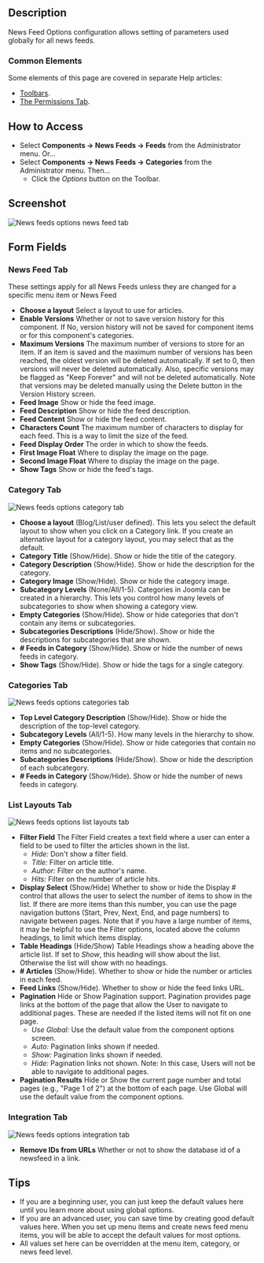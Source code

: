 <!-- Filename: Help4.x:News_Feed:_Options / Display title: News Feed: Options -->

## Description

News Feed Options configuration allows setting of parameters used
globally for all news feeds.

### Common Elements

Some elements of this page are covered in separate Help articles:

* [Toolbars](jdocmanual?article=help/common-elements/toolbars).
* [The Permissions Tab](jdocmanual?article=help/common-elements/edit-permissions).

## How to Access

- Select **Components → News Feeds → Feeds** from the
  Administrator menu. Or...
- Select **Components → News Feeds → Categories** from the
  Administrator menu. Then...
  - Click the *Options* button on the Toolbar.

## Screenshot

![News feeds options news feed tab](../../../en/images/news-feeds/news-feeds-options-news-feed-tab.png)

## Form Fields

### News Feed Tab

These settings apply for all News Feeds unless they are changed for a
specific menu item or News Feed

- **Choose a layout** Select a layout to use for articles.
- **Enable Versions** Whether or not to save version history
  for this component. If No, version history will not be saved for
  component items or for this component's categories.
- **Maximum Versions** The maximum number of versions to store for an
  item. If an item is saved and the maximum number of versions has been
  reached, the oldest version will be deleted automatically. If set to
  0, then versions will never be deleted automatically. Also, specific
  versions may be flagged as "Keep Forever" and will not be deleted
  automatically. Note that versions may be deleted manually using the
  Delete button in the Version History
  screen.
- **Feed Image** Show or hide the feed image.
- **Feed Description** Show or hide the feed description.
- **Feed Content** Show or hide the feed content.
- **Characters Count** The maximum number of characters to display for
  each feed. This is a way to limit the size of the feed.
- **Feed Display Order** The order in which to show the feeds.
- **First Image Float** Where to display the image on the page.
- **Second Image Float** Where to display the image on the page.
- **Show Tags** Show or hide the feed's tags.

### Category Tab

![News feeds options category tab](../../../en/images/news-feeds/news-feeds-options-category-tab.png)

- **Choose a layout** (Blog/List/user defined). This lets you select
  the default layout to show when you click on a Category link. If you
  create an alternative layout for a category layout, you may select
  that as the default.
- **Category Title** (Show/Hide). Show or hide the title of the
  category.
- **Category Description** (Show/Hide). Show or hide the description
  for the category.
- **Category Image** (Show/Hide). Show or hide the category image.
- **Subcategory Levels** (None/All/1-5). Categories in Joomla can be
  created in a hierarchy. This lets you control how many levels of
  subcategories to show when showing a category view.
- **Empty Categories** (Show/Hide). Show or hide categories that don't
  contain any items or subcategories.
- **Subcategories Descriptions** (Hide/Show). Show or hide the
  descriptions for subcategories that are shown.
- **\# Feeds in Category** (Show/Hide). Show or hide the number of news
  feeds in category.
- **Show Tags** (Show/Hide). Show or hide the tags for a single
  category.

### Categories Tab

![News feeds options categories tab](../../../en/images/news-feeds/news-feeds-options-categories-tab.png)

- **Top Level Category Description** (Show/Hide). Show or hide the
  description of the top-level category.
- **Subcategory Levels** (All/1-5). How many levels in the hierarchy to
  show.
- **Empty Categories** (Show/Hide). Show or hide categories that
  contain no items and no subcategories.
- **Subcategories Descriptions** (Hide/Show). Show or hide the
  description of each subcategory.
- **\# Feeds in Category** (Show/Hide). Show or hide the number of news
  feeds in category.

### List Layouts Tab

![News feeds options list layouts tab](../../../en/images/news-feeds/news-feeds-options-list-layouts-tab.png)

- **Filter Field** The Filter Field creates a text field where a user
  can enter a field to be used to filter the articles shown in the list.
    - *Hide:* Don't show a filter field.
    - *Title:* Filter on article title.
    - *Author:* Filter on the author's name.
    - *Hits:* Filter on the number of article hits.
- **Display Select** (Show/Hide) Whether to show or hide the Display \#
  control that allows the user to select the number of items to show in
  the list.
    If there are more items than this number, you can use the page
    navigation buttons (Start, Prev, Next, End, and page numbers) to
    navigate between pages. Note that if you have a large number of items,
    it may be helpful to use the Filter options, located above the column
    headings, to limit which items display.
- **Table Headings** (Hide/Show) Table Headings show a heading above
  the article list.
    If set to *Show*, this heading will show about the list. Otherwise the
    list will show with no headings.
- **\# Articles** (Show/Hide). Whether to show or hide the number or
  articles in each feed.
- **Feed Links** (Show/Hide). Whether to show or hide the feed links
  URL.
- **Pagination** Hide or Show Pagination support. Pagination provides
  page links at the bottom of the page that allow the User to navigate
  to additional pages. These are needed if the listed items will not fit
  on one page.
    - *Use Global:* Use the default value from the component options screen.
    - *Auto:* Pagination links shown if needed.
    - *Show:* Pagination links shown if needed.
    - *Hide:* Pagination links not shown. Note: In this case, Users will not
      be able to navigate to additional pages.
- **Pagination Results** Hide or Show the current page number and total
  pages (e.g., "Page 1 of 2") at the bottom of each page. Use Global
  will use the default value from the component options.

### Integration Tab

![News feeds options integration tab](../../../en/images/news-feeds/news-feeds-options-integration-tab.png)

- **Remove IDs from URLs** Whether or not to show the database id of a
  newsfeed in a link.

## Tips

- If you are a beginning user, you can just keep the default values here
  until you learn more about using global options.
- If you are an advanced user, you can save time by creating good
  default values here. When you set up menu items and create news feed
  menu items, you will be able to accept the default values for most
  options.
- All values set here can be overridden at the menu item, category, or
  news feed level.

